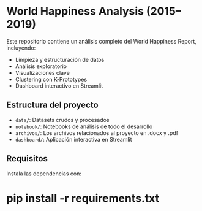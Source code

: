 # World Happiness Analysis (2015–2019)

Este repositorio contiene un análisis completo del World Happiness Report, incluyendo:

- Limpieza y estructuración de datos
- Análisis exploratorio
- Visualizaciones clave
- Clustering con K-Prototypes
- Dashboard interactivo en Streamlit

## Estructura del proyecto

- `data/`: Datasets crudos y procesados
- `notebook/`: Notebooks de análisis de todo el desarrollo
- `archivos/`: Los archivos relacionados al proyecto en .docx y .pdf
- `dashboard/`: Aplicación interactiva en Streamlit

## Requisitos

Instala las dependencias con:

# pip install -r requirements.txt
